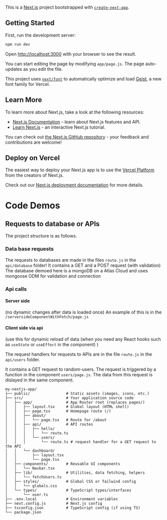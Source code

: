 This is a [Next.js](https://nextjs.org) project bootstrapped with [`create-next-app`](https://github.com/vercel/next.js/tree/canary/packages/create-next-app).

## Getting Started

First, run the development server:

```bash
npm run dev

```

Open [http://localhost:3000](http://localhost:3000) with your browser to see the result.

You can start editing the page by modifying `app/page.js`. The page auto-updates as you edit the file.

This project uses [`next/font`](https://nextjs.org/docs/app/building-your-application/optimizing/fonts) to automatically optimize and load [Geist](https://vercel.com/font), a new font family for Vercel.

## Learn More

To learn more about Next.js, take a look at the following resources:

- [Next.js Documentation](https://nextjs.org/docs) - learn about Next.js features and API.
- [Learn Next.js](https://nextjs.org/learn) - an interactive Next.js tutorial.

You can check out [the Next.js GitHub repository](https://github.com/vercel/next.js) - your feedback and contributions are welcome!

## Deploy on Vercel

The easiest way to deploy your Next.js app is to use the [Vercel Platform](https://vercel.com/new?utm_medium=default-template&filter=next.js&utm_source=create-next-app&utm_campaign=create-next-app-readme) from the creators of Next.js.

Check out our [Next.js deployment documentation](https://nextjs.org/docs/app/building-your-application/deploying) for more details.


# Code Demos

## Requests to database or APIs

The project structure is as follows. 
### Data base requests
The requests to databases are made in the files `route.js` in the `api/database` folder! It contains a GET and a POST request (with validation)
The database demoed here is a mongoDB on a Atlas Cloud and uses mongoose ODM for validation and connection 


### Api calls
#### Server side
(no dynamic changes after data is loaded once)
An example of this is in the `/serversideComponentWithFetch/page.js`

#### Client side via api 
(use this for dynamic reload of data (when you need any React hooks such as `useState` or `useEffect` in the component) )

The request handlers for requests to APIs are in the file `route.js` in the `api/users` folder. 

It contains a GET request to random-users. The request is triggered by a function in the component  `users/page.js`. The data from this request is dislayed in the same component. 



``` plaintext
my-nextjs-app/
├── public/                # Static assets (images, icons, etc.)
├── src/                   # Your application source code
│   ├── app/               # App Router root (replaces pages/)
│   │   ├── layout.tsx     # Global layout (HTML shell)
│   │   ├── page.tsx       # Homepage route (/)
│   │   ├── about/         
│   │   │   └── page.tsx   # Route for /about
│   │   ├── api/           # API routes
│   │   │   ├── hello/
│   │   │   │   └── route.ts 
│   │   │   └── users/
│   │   │       └── route.ts # request handler for a GET request to the API
│   │   └── dashboard/
│   │       ├── layout.tsx
│   │       └── page.tsx
│   ├── components/        # Reusable UI components
│   │   └── Navbar.tsx
│   ├── lib/               # Utilities, data fetching, helpers
│   │   └── fetchUsers.ts
│   ├── styles/            # Global CSS or Tailwind config
│   │   └── globals.css
│   └── types/             # TypeScript types/interfaces
│       └── user.ts
├── .env.local             # Environment variables
├── next.config.js         # Next.js config
├── tsconfig.json          # TypeScript config (if using TS)
└── package.json

```